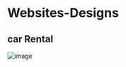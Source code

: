 # Websites-Designs
car Rental
-
![image](https://github.com/user-attachments/assets/53476f9f-8971-494c-a6bc-04317e9e1049)
